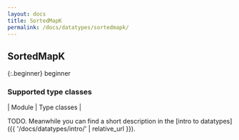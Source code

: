 ```yaml
---
layout: docs
title: SortedMapK
permalink: /docs/datatypes/sortedmapk/
---
```


## SortedMapK

{:.beginner}
beginner

### Supported type classes

| Module | Type classes |


TODO. Meanwhile you can find a short description in the [intro to datatypes]({{ '/docs/datatypes/intro/' | relative_url }}).
